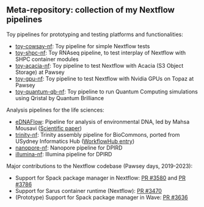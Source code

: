 ## Meta-repository: collection of my Nextflow pipelines

Toy pipelines for prototyping and testing platforms and functionalities:
- [toy-cowsay-nf](https://github.com/marcodelapierre/toy-cowsay-nf): Toy pipeline for simple Nextflow tests
- [toy-shpc-nf](https://github.com/marcodelapierre/toy-shpc-nf): Toy RNAseq pipeline, to test interplay of Nextflow with SHPC container modules
- [toy-acacia-nf](https://github.com/marcodelapierre/toy-acacia-nf): Toy pipeline to test Nextflow with Acacia (S3 Object Storage) at Pawsey
- [toy-gpu-nf](https://github.com/marcodelapierre/toy-gpu-nf): Toy pipeline to test Nextflow with Nvidia GPUs on Topaz at Pawsey
- [toy-quantum-qb-nf](https://github.com/marcodelapierre/toy-quantum-qb-nf): Toy pipeline to run Quantum Computing simulations using Qristal by Quantum Brilliance

Analysis pipelines for the life sciences:
- [eDNAFlow](https://github.com/mahsa-mousavi/eDNAFlow): Pipeline for analysis of environmental DNA, led by Mahsa Mousavi ([Scientific paper](https://doi.org/10.1111/1755-0998.13356))
- [trinity-nf](https://github.com/marcodelapierre/trinity-nf): Trinity assembly pipeline for BioCommons, ported from USydney Informatics Hub ([WorkflowHub entry](https://workflowhub.eu/workflows/114))
- [nanopore-nf](https://github.com/marcodelapierre/nanopore-nf): Nanopore pipeline for DPIRD
- [illumina-nf](https://github.com/marcodelapierre/illumina-nf): Illumina pipeline for DPIRD

Major contributions to the Nextflow codebase (Pawsey days, 2019-2023):
- Support for Spack package manager in Nextflow: [PR #3580](https://github.com/nextflow-io/nextflow/pull/3580) and [PR #3786](https://github.com/nextflow-io/nextflow/pull/3786)
- Support for Sarus container runtime (Nextflow): [PR #3470](https://github.com/nextflow-io/nextflow/pull/3470)
- (Prototype) Support for Spack package manager in Wave: [PR #3636](https://github.com/nextflow-io/nextflow/pull/3636)
